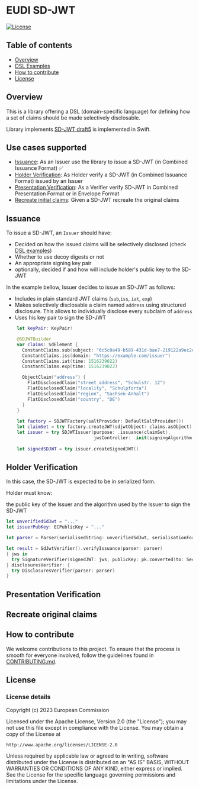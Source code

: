 # EUDI SD-JWT

[![License](https://img.shields.io/badge/License-Apache%202.0-blue.svg)](https://www.apache.org/licenses/LICENSE-2.0)

## Table of contents

* [Overview](#overview)
* [DSL Examples](#dsl-examples)
* [How to contribute](#how-to-contribute)
* [License](#license)

## Overview

This is a library offering a DSL (domain-specific language) for defining how a set of claims should be made selectively
disclosable.

Library implements [SD-JWT draft5](https://www.ietf.org/archive/id/draft-ietf-oauth-selective-disclosure-jwt-05.html)
is implemented in Swift.

## Use cases supported

- [Issuance](#issuance): As an Issuer use the library to issue a SD-JWT (in Combined Issuance Format) ✅︎
- [Holder Verification](#holder-verification): As Holder verify a SD-JWT (in Combined Issuance Format) issued by an
  Issuer
- [Presentation Verification](#presentation-verification): As a Verifier verify SD-JWT in Combined Presentation Format or in Envelope Format
- [Recreate initial claims](#recreate-original-claims): Given a SD-JWT recreate the original claims

## Issuance

To issue a SD-JWT, an `Issuer` should have:

- Decided on how the issued claims will be selectively disclosed (check [DSL examples](#dsl-examples))
- Whether to use decoy digests or not
- An appropriate signing key pair
- optionally, decided if and how will include holder's public key to the SD-JWT

In the example bellow, Issuer decides to issue an SD-JWT as follows:

- Includes in plain standard JWT claims (`sub`,`iss`, `iat`, `exp`)
- Makes selectively disclosable a claim named `address` using structured disclosure. This allows to individually
  disclose every subclaim of `address`
- Uses his key pair to sign the SD-JWT

```Swift
    let keyPair: KeyPair!

    @SDJWTBuilder
    var claims: SdElement {
      ConstantClaims.sub(subject: "6c5c0a49-b589-431d-bae7-219122a9ec2c")
      ConstantClaims.iss(domain: "https://example.com/issuer")
      ConstantClaims.iat(time: 1516239022)
      ConstantClaims.exp(time: 1516239022)

      ObjectClaim("address") {
        FlatDisclosedClaim("street_address", "Schulstr. 12")
        FlatDisclosedClaim("locality", "Schulpforta")
        FlatDisclosedClaim("region", "Sachsen-Anhalt")
        FlatDisclosedClaim("country", "DE")
      }
    }
    
    let factory = SDJWTFactory(saltProvider: DefaultSaltProvider())
    let claimSet = try factory.createJWT(sdjwtObject: claims.asObject).get()
    let issuer = try SDJWTIssuer(purpose: .issuance(claimSet),
                                 jwsController: .init(signingAlgorithm: .ES256, privateKey: keyPair.private))
                                 
    let signedSDJWT = try issuer.createSignedJWT()

```

## Holder Verification

In this case, the SD-JWT is expected to be in serialized form.

Holder must know:

the public key of the Issuer and the algorithm used by the Issuer to sign the SD-JWT

```swift
let unverifiedSdJwt = "..."
let issuerPubKey: ECPublicKey = "..."

let parser = Parser(serialisedString: unverifiedSdJwt, serialisationFormat: .serialised)

let result = SdJwtVerifier().verifyIssuance(parser: parser) 
{ jws in
  try SignatureVerifier(signedJWT: jws, publicKey: pk.converted(to: SecKey.self))
} disclosuresVerifier: {
  try DisclosuresVerifier(parser: parser)
}

```
## Presentation Verification

## Recreate original claims

## How to contribute

We welcome contributions to this project. To ensure that the process is smooth for everyone
involved, follow the guidelines found in [CONTRIBUTING.md](CONTRIBUTING.md).

## License

### License details

Copyright (c) 2023 European Commission

Licensed under the Apache License, Version 2.0 (the "License");
you may not use this file except in compliance with the License.
You may obtain a copy of the License at

    http://www.apache.org/licenses/LICENSE-2.0

Unless required by applicable law or agreed to in writing, software
distributed under the License is distributed on an "AS IS" BASIS,
WITHOUT WARRANTIES OR CONDITIONS OF ANY KIND, either express or implied.
See the License for the specific language governing permissions and
limitations under the License.
